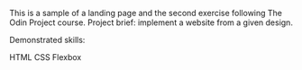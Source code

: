 This is a sample of a landing page and the second exercise following The Odin Project course. Project brief: implement a website from a given design.

Demonstrated skills:

HTML
CSS
Flexbox
